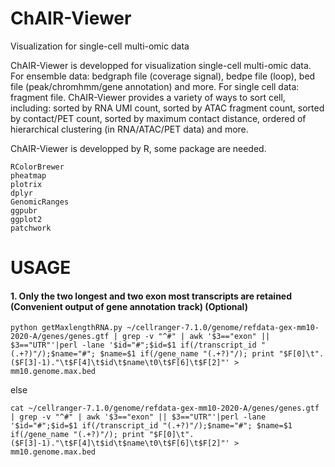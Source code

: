 # ChAIR-Viewer
Visualization for single-cell multi-omic data


ChAIR-Viewer is developped for visualization single-cell multi-omic data. For ensemble data: bedgraph file (coverage signal), bedpe file (loop), bed file (peak/chromhmm/gene annotation) and more. For single cell data: fragment file. ChAIR-Viewer provides a variety of ways to sort cell, including: sorted by RNA UMI count, sorted by ATAC fragment count, sorted by contact/PET count, sorted by maximum contact distance, ordered of hierarchical clustering (in RNA/ATAC/PET data) and more.

ChAIR-Viewer is developped by R, some package are needed.
```
RColorBrewer
pheatmap
plotrix
dplyr
GenomicRanges
ggpubr
ggplot2
patchwork
```

# USAGE
#### 1. Only the two longest and two exon most transcripts are retained (Convenient output of gene annotation track) (Optional)
```
python getMaxlengthRNA.py ~/cellranger-7.1.0/genome/refdata-gex-mm10-2020-A/genes/genes.gtf | grep -v "^#" | awk '$3=="exon" || $3=="UTR"'|perl -lane '$id="#";$id=$1 if(/transcript_id "(.+?)"/);$name="#"; $name=$1 if(/gene_name "(.+?)"/); print "$F[0]\t".($F[3]-1)."\t$F[4]\t$id\t$name\t0\t$F[6]\t$F[2]"' > mm10.genome.max.bed
```
else
```
cat ~/cellranger-7.1.0/genome/refdata-gex-mm10-2020-A/genes/genes.gtf | grep -v "^#" | awk '$3=="exon" || $3=="UTR"'|perl -lane '$id="#";$id=$1 if(/transcript_id "(.+?)"/);$name="#"; $name=$1 if(/gene_name "(.+?)"/); print "$F[0]\t".($F[3]-1)."\t$F[4]\t$id\t$name\t0\t$F[6]\t$F[2]"' > mm10.genome.max.bed
```